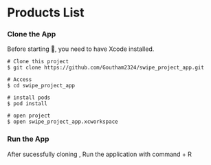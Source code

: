 # Products List

### Clone the App
Before starting 🏁, you need to have Xcode installed.
```
# Clone this project
$ git clone https://github.com/Goutham2324/swipe_project_app.git 

# Access
$ cd swipe_project_app

# install pods
$ pod install

# open project
$ open swipe_project_app.xcworkspace

```
### Run the App
After sucessfully cloning , Run the application with command + R
